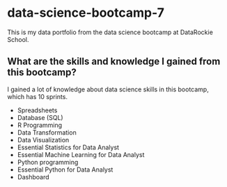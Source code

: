 # data-science-bootcamp-7
This is my data portfolio from the data science bootcamp at DataRockie School.

## What are the skills and knowledge I gained from this bootcamp?

I gained a lot of knowledge about data science skills in this bootcamp, which has 10 sprints.

- Spreadsheets
- Database (SQL)
- R Programming
- Data Transformation
- Data Visualization
- Essential Statistics for Data Analyst
- Essential Machine Learning for Data Analyst
- Python programming
- Essential Python for Data Analyst
- Dashboard


